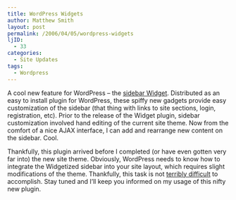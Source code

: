 ```yaml
---
title: WordPress Widgets
author: Matthew Smith
layout: post
permalink: /2006/04/05/wordpress-widgets
ljID:
  - 33
categories:
  - Site Updates
tags:
  - Wordpress
---
```

A cool new feature for WordPress &#8211; the <a href="http://automattic.com/code/widgets/" title="Automattic / Widgets" target="_blank">sidebar Widget</a>. Distributed as an easy to install plugin for WordPress, these spiffy new gadgets provide easy customization of the sidebar (that thing with links to site sections, login, registration, etc). Prior to the release of the Widget plugin, sidebar customization involved hand editing of the current site theme. Now from the comfort of a nice AJAX interface, I can add and rearrange new content on the sidebar. Cool.

Thankfully, this plugin arrived before I completed (or have even gotten very far into) the new site theme. Obviously, WordPress needs to know how to integrate the Widgetized sidebar into your site layout, which requires slight modifications of the theme. Thankfully, this task is not <a href="http://automattic.com/code/widgets/themes/" title="Automattic / Widgetizing Themes" target="_blank">terribly difficult</a> to accomplish. Stay tuned and I&#8217;ll keep you informed on my usage of this nifty new plugin.